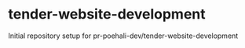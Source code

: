 # tender-website-development

Initial repository setup for pr-poehali-dev/tender-website-development